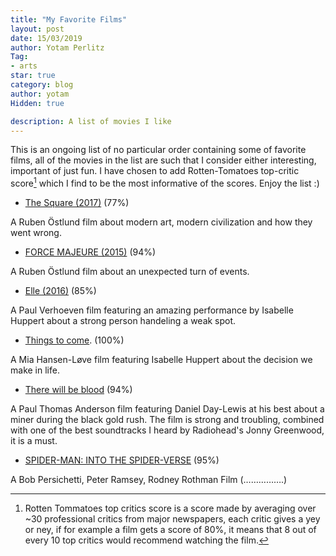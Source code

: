 ```yaml
---
title: "My Favorite Films"
layout: post
date: 15/03/2019
author: Yotam Perlitz
Tag:
- arts
star: true
category: blog
author: yotam
Hidden: true

description: A list of movies I like
---
```


This is an ongoing list of no particular order containing some of favorite films, all of the movies in the list are such that I consider either interesting, important of just fun. I have chosen to add Rotten-Tomatoes top-critic score[^1] which I find to be the most informative of the scores. Enjoy the list :)

- [The Square (2017)](https://www.rottentomatoes.com/m/the_square_2017) (77%)  

A Ruben Östlund film about modern art, modern civilization and how they went wrong.

- [FORCE MAJEURE (2015)](https://www.rottentomatoes.com/m/force_majeure_2014) (94%)  

A Ruben Östlund film about an unexpected turn of events.

- [Elle (2016)](https://www.rottentomatoes.com/m/elle_2016) (85%)  

A Paul Verhoeven film featuring an amazing performance by  Isabelle Huppert about a strong person handeling a weak spot.

- [Things to come](https://www.rottentomatoes.com/m/things_to_come_2016). (100%)

A Mia Hansen-Løve film featuring Isabelle Huppert about the decision we make in life.

- [There will be blood](https://www.rottentomatoes.com/m/there_will_be_blood) (94%)

A Paul Thomas Anderson film featuring Daniel Day-Lewis at his best about a miner during the black gold rush. The film is strong and troubling, combined with one of the best soundtracks I heard by Radiohead's Jonny Greenwood, it is a must.

- [SPIDER-MAN: INTO THE SPIDER-VERSE](https://www.rottentomatoes.com/m/spider_man_into_the_spider_verse) (95%)

A Bob Persichetti, Peter Ramsey, Rodney Rothman Film (…………….)







[^1]: Rotten Tommatoes top critics score is a score made by averaging over ~30 professional critics from major newspapers, each critic gives a yey or ney, if for example a film gets a score of 80%, it means that 8 out of every 10 top critics would recommend watching the film.
